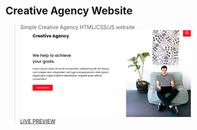 # Creative Agency Website

> Simple Creative Agency HTML/CSS/JS website
![Creative Agency](/home.png 'Creative Agency')
[LIVE PREVIEW](https://agency001.netlify.app)
